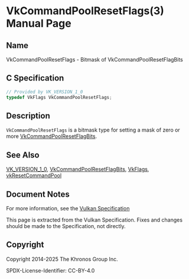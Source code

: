 # VkCommandPoolResetFlags(3) Manual Page

## Name

VkCommandPoolResetFlags - Bitmask of VkCommandPoolResetFlagBits



## [](#_c_specification)C Specification

```c++
// Provided by VK_VERSION_1_0
typedef VkFlags VkCommandPoolResetFlags;
```

## [](#_description)Description

`VkCommandPoolResetFlags` is a bitmask type for setting a mask of zero or more [VkCommandPoolResetFlagBits](https://registry.khronos.org/vulkan/specs/latest/man/html/VkCommandPoolResetFlagBits.html).

## [](#_see_also)See Also

[VK\_VERSION\_1\_0](https://registry.khronos.org/vulkan/specs/latest/man/html/VK_VERSION_1_0.html), [VkCommandPoolResetFlagBits](https://registry.khronos.org/vulkan/specs/latest/man/html/VkCommandPoolResetFlagBits.html), [VkFlags](https://registry.khronos.org/vulkan/specs/latest/man/html/VkFlags.html), [vkResetCommandPool](https://registry.khronos.org/vulkan/specs/latest/man/html/vkResetCommandPool.html)

## [](#_document_notes)Document Notes

For more information, see the [Vulkan Specification](https://registry.khronos.org/vulkan/specs/latest/html/vkspec.html#VkCommandPoolResetFlags)

This page is extracted from the Vulkan Specification. Fixes and changes should be made to the Specification, not directly.

## [](#_copyright)Copyright

Copyright 2014-2025 The Khronos Group Inc.

SPDX-License-Identifier: CC-BY-4.0
